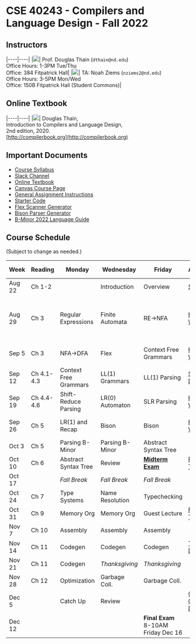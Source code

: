 # CSE 40243 - Compilers and Language Design - Fall 2022

## Instructors

|----|----|
|![](images/dthain-small.jpg)| Prof. Douglas Thain (`dthain@nd.edu`)<br> Office Hours: 1-3PM Tue/Thu <br> Office: 384 Fitpatrick Hall|
|![](images/nziems2-small.jpg)| TA: Noah Ziems (`nziems2@nd.edu`)<br> Office Hours: 3-5PM Mon/Wed <br> Office: 150B Fitpatrick Hall (Student Commons)|

## Online Textbook

|----|----|
|![](images/compilerbook-small.jpg)| Douglas Thain,<br>Introduction to Compilers and Language Design,<br>2nd edition, 2020.<br>[http://compilerbook.org](http://compilerbook.org)

## Important Documents

- [Course Syllabus](syllabus.md)
- [Slack Channel](https://nd-cse.slack.com/channels/compilers-fa22)
- [Online Textbook](http://compilerbook.org)
- [Canvas Course Page](https://canvas.nd.edu/courses/52550)
- [General Assignment Instructions](general.md)
- [Starter Code](https://github.com/dthain/compilerbook-starter-code)
- [Flex Scanner Generator](https://westes.github.io/flex/manual/)
- [Bison Parser Generator](https://www.gnu.org/software/bison/manual/html_node/index.html)
- [B-Minor 2022 Language Guide](bminor.md)

## Course Schedule

(Subject to change as needed.)

|Week | Reading | Monday | Wednesday | Friday | Assignment | Extra Links |
|-----|---------|-------|------------|--------|------------|-------------|
|Aug 22 | Ch 1-2     |                 | Introduction | Overview        | [Syllabus](syllabus.md)  |
|Aug 29 | Ch 3       | Regular Expressions | Finite Automata       | RE->NFA    | [HW1 Due Wed](homework.md) | / [Hand Parser](https://github.com/cooperative-computing-lab/cctools/blob/master/dttools/src/jx_parse.c#L254) / [Regex 101](https://regex101.com/) / [Regex Golf](http://alf.nu/RegexGolf?world=regex&level=r02) / [Unicode](https://www.joelonsoftware.com/2003/10/08/the-absolute-minimum-every-software-developer-absolutely-positively-must-know-about-unicode-and-character-sets-no-excuses/) |
|Sep 5  | Ch 3       | NFA->DFA            | Flex | Context Free Grammars | [HW2 Due Wed](homework.md) | [Flex Scanner Generator](https://westes.github.io/flex/manual/)
|Sep 12 | Ch 4.1-4.3 | Context Free Grammars | LL(1) Grammars | LL(1) Parsing   | [Scanner Due](scanner.md) | [CFG Tool](https://web.stanford.edu/class/archive/cs/cs103/cs103.1156/tools/cfg/) / [Joke](https://xkcd.com/1090/)
|Sep 19 | Ch 4.4-4.6 |  Shift-Reduce Parsing  | LR(0) Automaton  | SLR Parsing         | [HW3 Due Wed](homework.md) |
|Sep 26 | Ch 5      | LR(1) and Recap  | Bison           | Bison  | [HW4 Due Wed](homework.md) | [Bison Manual](https://www.gnu.org/software/bison/manual/html_node/index.html) / [Examples](https://github.com/dthain/compilerbook-examples/tree/master/chapter5) |
|Oct 3  | Ch 5       | Parsing B-Minor | Parsing B-Minor     | Abstract Syntax Tree |  | [AST Handout](ast.html) |
|Oct 10 | Ch 6       | Abstract Syntax Tree | Review              | **[Midterm Exam](midterm.md)** |  [Parser Due Tue](parser.md) |
|Oct 17 |            | *Fall Break*    | *Fall Break*          | *Fall Break*     |                   |
|Oct 24 | Ch 7       | Type Systems    | Name Resolution       | Typechecking     |                   |
|Oct 31 | Ch 9       | Memory Org      | Memory Org            | Guest Lecture    | [Printer Due Tue](printer.md)|
|Nov 7  | Ch 10      | Assembly        | Assembly              | Assembly         |                   | [Intel Manuals](https://www.intel.com/content/www/us/en/developer/articles/technical/intel-sdm.html)
|Nov 14 | Ch 11      | Codegen         | Codegen               | Codegen          | [Typecheck Due Mon](typecheck.md)| [Calling Convention](https://refspecs.linuxbase.org/elf/x86_64-abi-0.99.pdf)
|Nov 21 | Ch 11      | Codegen         | *Thanksgiving*        | *Thanksgiving*   |                   |
|Nov 28 | Ch 12      | Optimization    | Garbage Coll.         | Garbage Coll.    |
|Dec 5  |            | Catch Up        | Review                |                  | [Code Generator Due Wed](codegen.md)|
|Dec 12 |            |                 |                       | **Final Exam** 8-10AM Friday Dec 16  |                   |

